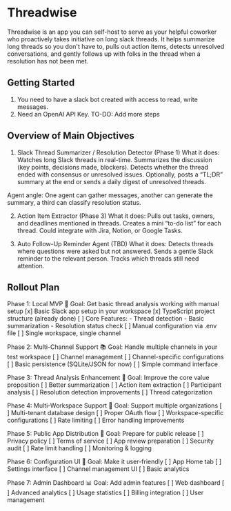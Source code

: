 # Threadwise

Threadwise is an app you can self-host to serve as your helpful coworker who proactively takes initiative on long slack threads. It helps summarize long threads so you don't have to, pulls out action items, detects unresolved conversations, and gently follows up with folks in the thread when a resolution has not been met.

## Getting Started

1. You need to have a slack bot created with access to read, write messages.
2. Need an OpenAI API Key.
   TO-DO: Add more steps

## Overview of Main Objectives

1. Slack Thread Summarizer / Resolution Detector (Phase 1)
   What it does:
   Watches long Slack threads in real-time.
   Summarizes the discussion (key points, decisions made, blockers).
   Detects whether the thread ended with consensus or unresolved issues.
   Optionally, posts a “TL;DR” summary at the end or sends a daily digest of unresolved threads.

Agent angle:
One agent can gather messages, another can generate the summary, a third can classify resolution status.

2. Action Item Extractor (Phase 3)
   What it does:
   Pulls out tasks, owners, and deadlines mentioned in threads.
   Creates a mini “to-do list” for each thread.
   Could integrate with Jira, Notion, or Google Tasks.

3. Auto Follow-Up Reminder Agent (TBD)
   What it does:
   Detects threads where questions were asked but not answered.
   Sends a gentle Slack reminder to the relevant person.
   Tracks which threads still need attention.

## Rollout Plan

Phase 1: Local MVP 🎯
Goal: Get basic thread analysis working with manual setup
[x] Basic Slack app setup in your workspace
[x] TypeScript project structure (already done)
[ ] Core Features: - Thread detection - Basic summarization - Resolution status check
[ ] Manual configuration via .env file
[ ] Single workspace, single channel

Phase 2: Multi-Channel Support 📚
Goal: Handle multiple channels in your test workspace
[ ] Channel management
[ ] Channel-specific configurations
[ ] Basic persistence (SQLite/JSON for now)
[ ] Simple command interface

Phase 3: Thread Analysis Enhancement 🧠
Goal: Improve the core value proposition
[ ] Better summarization
[ ] Action item extraction
[ ] Participant analysis
[ ] Resolution detection improvements
[ ] Thread categorization

Phase 4: Multi-Workspace Support 🏢
Goal: Support multiple organizations
[ ] Multi-tenant database design
[ ] Proper OAuth flow
[ ] Workspace-specific configurations
[ ] Rate limiting
[ ] Error handling improvements

Phase 5: Public App Distribution 🚀
Goal: Prepare for public release
[ ] Privacy policy
[ ] Terms of service
[ ] App review preparation
[ ] Security audit
[ ] Rate limit handling
[ ] Monitoring & logging

Phase 6: Configuration UI 🎨
Goal: Make it user-friendly
[ ] App Home tab
[ ] Settings interface
[ ] Channel management UI
[ ] Basic analytics

Phase 7: Admin Dashboard 📊
Goal: Add admin features
[ ] Web dashboard
[ ] Advanced analytics
[ ] Usage statistics
[ ] Billing integration
[ ] User management
